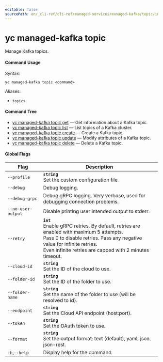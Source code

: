 ```yaml
---
editable: false
sourcePath: en/_cli-ref/cli-ref/managed-services/managed-kafka/topic/index.md
---
```


# yc managed-kafka topic

Manage Kafka topics.

#### Command Usage

Syntax: 

`yc managed-kafka topic <command>`

Aliases: 

- `topics`

#### Command Tree

- [yc managed-kafka topic get](get.md) — Get information about a Kafka topic.
- [yc managed-kafka topic list](list.md) — List topics of a Kafka cluster.
- [yc managed-kafka topic create](create.md) — Create a Kafka topic.
- [yc managed-kafka topic update](update.md) — Modify attributes of a Kafka topic.
- [yc managed-kafka topic delete](delete.md) — Delete a Kafka topic.

#### Global Flags

| Flag | Description |
|----|----|
|`--profile`|<b>`string`</b><br/>Set the custom configuration file.|
|`--debug`|Debug logging.|
|`--debug-grpc`|Debug gRPC logging. Very verbose, used for debugging connection problems.|
|`--no-user-output`|Disable printing user intended output to stderr.|
|`--retry`|<b>`int`</b><br/>Enable gRPC retries. By default, retries are enabled with maximum 5 attempts.<br/>Pass 0 to disable retries. Pass any negative value for infinite retries.<br/>Even infinite retries are capped with 2 minutes timeout.|
|`--cloud-id`|<b>`string`</b><br/>Set the ID of the cloud to use.|
|`--folder-id`|<b>`string`</b><br/>Set the ID of the folder to use.|
|`--folder-name`|<b>`string`</b><br/>Set the name of the folder to use (will be resolved to id).|
|`--endpoint`|<b>`string`</b><br/>Set the Cloud API endpoint (host:port).|
|`--token`|<b>`string`</b><br/>Set the OAuth token to use.|
|`--format`|<b>`string`</b><br/>Set the output format: text (default), yaml, json, json-rest.|
|`-h`,`--help`|Display help for the command.|
